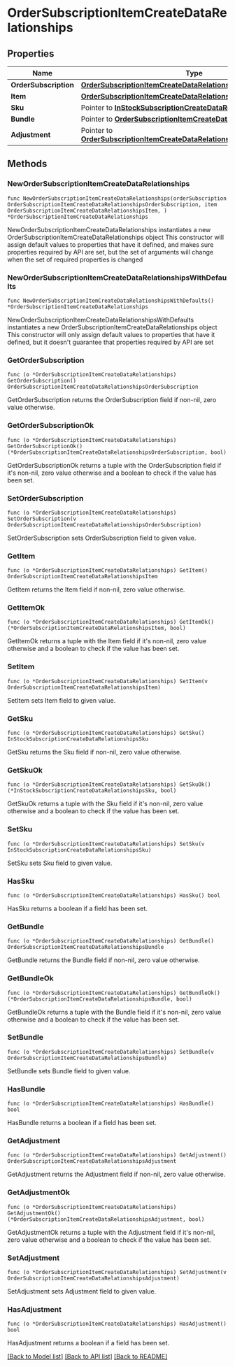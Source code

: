 # OrderSubscriptionItemCreateDataRelationships

## Properties

Name | Type | Description | Notes
------------ | ------------- | ------------- | -------------
**OrderSubscription** | [**OrderSubscriptionItemCreateDataRelationshipsOrderSubscription**](OrderSubscriptionItemCreateDataRelationshipsOrderSubscription.md) |  | 
**Item** | [**OrderSubscriptionItemCreateDataRelationshipsItem**](OrderSubscriptionItemCreateDataRelationshipsItem.md) |  | 
**Sku** | Pointer to [**InStockSubscriptionCreateDataRelationshipsSku**](InStockSubscriptionCreateDataRelationshipsSku.md) |  | [optional] 
**Bundle** | Pointer to [**OrderSubscriptionItemCreateDataRelationshipsBundle**](OrderSubscriptionItemCreateDataRelationshipsBundle.md) |  | [optional] 
**Adjustment** | Pointer to [**OrderSubscriptionItemCreateDataRelationshipsAdjustment**](OrderSubscriptionItemCreateDataRelationshipsAdjustment.md) |  | [optional] 

## Methods

### NewOrderSubscriptionItemCreateDataRelationships

`func NewOrderSubscriptionItemCreateDataRelationships(orderSubscription OrderSubscriptionItemCreateDataRelationshipsOrderSubscription, item OrderSubscriptionItemCreateDataRelationshipsItem, ) *OrderSubscriptionItemCreateDataRelationships`

NewOrderSubscriptionItemCreateDataRelationships instantiates a new OrderSubscriptionItemCreateDataRelationships object
This constructor will assign default values to properties that have it defined,
and makes sure properties required by API are set, but the set of arguments
will change when the set of required properties is changed

### NewOrderSubscriptionItemCreateDataRelationshipsWithDefaults

`func NewOrderSubscriptionItemCreateDataRelationshipsWithDefaults() *OrderSubscriptionItemCreateDataRelationships`

NewOrderSubscriptionItemCreateDataRelationshipsWithDefaults instantiates a new OrderSubscriptionItemCreateDataRelationships object
This constructor will only assign default values to properties that have it defined,
but it doesn't guarantee that properties required by API are set

### GetOrderSubscription

`func (o *OrderSubscriptionItemCreateDataRelationships) GetOrderSubscription() OrderSubscriptionItemCreateDataRelationshipsOrderSubscription`

GetOrderSubscription returns the OrderSubscription field if non-nil, zero value otherwise.

### GetOrderSubscriptionOk

`func (o *OrderSubscriptionItemCreateDataRelationships) GetOrderSubscriptionOk() (*OrderSubscriptionItemCreateDataRelationshipsOrderSubscription, bool)`

GetOrderSubscriptionOk returns a tuple with the OrderSubscription field if it's non-nil, zero value otherwise
and a boolean to check if the value has been set.

### SetOrderSubscription

`func (o *OrderSubscriptionItemCreateDataRelationships) SetOrderSubscription(v OrderSubscriptionItemCreateDataRelationshipsOrderSubscription)`

SetOrderSubscription sets OrderSubscription field to given value.


### GetItem

`func (o *OrderSubscriptionItemCreateDataRelationships) GetItem() OrderSubscriptionItemCreateDataRelationshipsItem`

GetItem returns the Item field if non-nil, zero value otherwise.

### GetItemOk

`func (o *OrderSubscriptionItemCreateDataRelationships) GetItemOk() (*OrderSubscriptionItemCreateDataRelationshipsItem, bool)`

GetItemOk returns a tuple with the Item field if it's non-nil, zero value otherwise
and a boolean to check if the value has been set.

### SetItem

`func (o *OrderSubscriptionItemCreateDataRelationships) SetItem(v OrderSubscriptionItemCreateDataRelationshipsItem)`

SetItem sets Item field to given value.


### GetSku

`func (o *OrderSubscriptionItemCreateDataRelationships) GetSku() InStockSubscriptionCreateDataRelationshipsSku`

GetSku returns the Sku field if non-nil, zero value otherwise.

### GetSkuOk

`func (o *OrderSubscriptionItemCreateDataRelationships) GetSkuOk() (*InStockSubscriptionCreateDataRelationshipsSku, bool)`

GetSkuOk returns a tuple with the Sku field if it's non-nil, zero value otherwise
and a boolean to check if the value has been set.

### SetSku

`func (o *OrderSubscriptionItemCreateDataRelationships) SetSku(v InStockSubscriptionCreateDataRelationshipsSku)`

SetSku sets Sku field to given value.

### HasSku

`func (o *OrderSubscriptionItemCreateDataRelationships) HasSku() bool`

HasSku returns a boolean if a field has been set.

### GetBundle

`func (o *OrderSubscriptionItemCreateDataRelationships) GetBundle() OrderSubscriptionItemCreateDataRelationshipsBundle`

GetBundle returns the Bundle field if non-nil, zero value otherwise.

### GetBundleOk

`func (o *OrderSubscriptionItemCreateDataRelationships) GetBundleOk() (*OrderSubscriptionItemCreateDataRelationshipsBundle, bool)`

GetBundleOk returns a tuple with the Bundle field if it's non-nil, zero value otherwise
and a boolean to check if the value has been set.

### SetBundle

`func (o *OrderSubscriptionItemCreateDataRelationships) SetBundle(v OrderSubscriptionItemCreateDataRelationshipsBundle)`

SetBundle sets Bundle field to given value.

### HasBundle

`func (o *OrderSubscriptionItemCreateDataRelationships) HasBundle() bool`

HasBundle returns a boolean if a field has been set.

### GetAdjustment

`func (o *OrderSubscriptionItemCreateDataRelationships) GetAdjustment() OrderSubscriptionItemCreateDataRelationshipsAdjustment`

GetAdjustment returns the Adjustment field if non-nil, zero value otherwise.

### GetAdjustmentOk

`func (o *OrderSubscriptionItemCreateDataRelationships) GetAdjustmentOk() (*OrderSubscriptionItemCreateDataRelationshipsAdjustment, bool)`

GetAdjustmentOk returns a tuple with the Adjustment field if it's non-nil, zero value otherwise
and a boolean to check if the value has been set.

### SetAdjustment

`func (o *OrderSubscriptionItemCreateDataRelationships) SetAdjustment(v OrderSubscriptionItemCreateDataRelationshipsAdjustment)`

SetAdjustment sets Adjustment field to given value.

### HasAdjustment

`func (o *OrderSubscriptionItemCreateDataRelationships) HasAdjustment() bool`

HasAdjustment returns a boolean if a field has been set.


[[Back to Model list]](../README.md#documentation-for-models) [[Back to API list]](../README.md#documentation-for-api-endpoints) [[Back to README]](../README.md)


